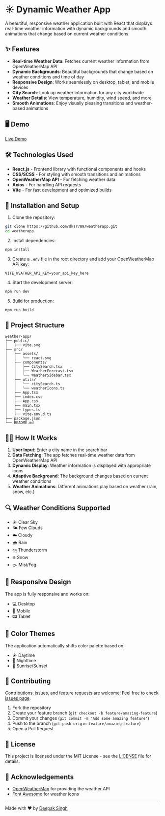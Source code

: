 # ☀️ Dynamic Weather App

A beautiful, responsive weather application built with React that displays real-time weather information with dynamic backgrounds and smooth animations that change based on current weather conditions.

## ✨ Features

- **Real-time Weather Data**: Fetches current weather information from OpenWeatherMap API
- **Dynamic Backgrounds**: Beautiful backgrounds that change based on weather conditions and time of day
- **Responsive Design**: Works seamlessly on desktop, tablet, and mobile devices
- **City Search**: Look up weather information for any city worldwide
- **Weather Details**: View temperature, humidity, wind speed, and more
- **Smooth Animations**: Enjoy visually pleasing transitions and weather-based animations

## 🖥️ Demo

[Live Demo](https://app-weather-gold-beta.vercel.app/)

## 🛠️ Technologies Used

- **React.js** - Frontend library with functional components and hooks
- **CSS/SCSS** - For styling with smooth transitions and animations
- **OpenWeatherMap API** - For fetching weather data
- **Axios** - For handling API requests
- **Vite** - For fast development and optimized builds

## 🚀 Installation and Setup

1. Clone the repository:

```bash
git clone https://github.com/dksr789/weatherapp.git
cd weatherapp
```

2. Install dependencies:

```bash
npm install
```

3. Create a `.env` file in the root directory and add your OpenWeatherMap API key:

```
VITE_WEATHER_API_KEY=your_api_key_here
```

4. Start the development server:

```bash
npm run dev
```

5. Build for production:

```bash
npm run build
```

## 📂 Project Structure

```
weather-app/
├── public/
│   ├── vite.svg
├── src/
│   ├── assets/
│   │   └── react.svg
│   ├── components/
│   │   ├── CitySearch.tsx
│   │   ├── WeatherForecast.tsx
│   │   └── WeatherSidebar.tsx
│   ├── utils/
│   │   └── citySearch.ts
│   │   └── weatherIcons.ts
│   ├── App.tsx
│   ├── index.css
│   ├── App.css
│   ├── main.tsx
│   ├── types.ts
│   ├── vite-env.d.ts
├── package.json
└── README.md
```

## 👨‍💻 How It Works

1. **User Input**: Enter a city name in the search bar
2. **Data Fetching**: The app fetches real-time weather data from OpenWeatherMap API
3. **Dynamic Display**: Weather information is displayed with appropriate icons
4. **Adaptive Background**: The background changes based on current weather conditions
5. **Weather Animations**: Different animations play based on weather (rain, snow, etc.)

## 🔍 Weather Conditions Supported

- ☀️ Clear Sky
- 🌤️ Few Clouds
- ☁️ Cloudy
- 🌧️ Rain
- ⛈️ Thunderstorm
- ❄️ Snow
- 🌫️ Mist/Fog

## 📱 Responsive Design

The app is fully responsive and works on:
- 💻 Desktop
- 📱 Mobile
- 📟 Tablet

## 🎨 Color Themes

The application automatically shifts color palette based on:
- ☀️ Daytime
- 🌙 Nighttime
- 🌄 Sunrise/Sunset

## 🤝 Contributing

Contributions, issues, and feature requests are welcome! Feel free to check [issues page](https://github.com/yourusername/weather-app/issues).

1. Fork the repository
2. Create your feature branch (`git checkout -b feature/amazing-feature`)
3. Commit your changes (`git commit -m 'Add some amazing feature'`)
4. Push to the branch (`git push origin feature/amazing-feature`)
5. Open a Pull Request

## 📝 License

This project is licensed under the MIT License - see the [LICENSE](LICENSE) file for details.

## 🙏 Acknowledgements

- [OpenWeatherMap](https://openweathermap.org/) for providing the weather API
- [Font Awesome](https://fontawesome.com/) for weather icons

---

Made with ❤️ by [Deepak Singh](https://github.com/dksr789/)
